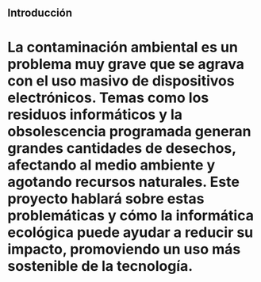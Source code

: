 ## Introducción
# La contaminación ambiental es un problema muy grave que se agrava con el uso masivo de dispositivos electrónicos. Temas como los residuos informáticos y la obsolescencia programada generan grandes cantidades de desechos, afectando al medio ambiente y agotando recursos naturales. Este proyecto hablará sobre estas problemáticas y cómo la informática ecológica puede ayudar a reducir su impacto, promoviendo un uso más sostenible de la tecnología.
